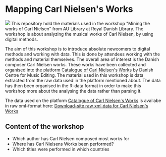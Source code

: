 # Mapping Carl Nielsen's Works
![](./graphics/carlnielsebanner.png)
This repository hold the materials used in the workshop "Mining the works of Carl Nielsen" from AU Library at Royal Danish Library. The workshop is about analyzing the musical works of Carl Nielsen, by using digital methods. 
 
The aim of this workshop is to introduce absolute newcomers to digital methods and working with data. This is done by attendees working with the methods and material themselves. The overall area of interest is the Danish composer Carl Nielsen works. These works have been collected and organised into the platform [Catalogue of Carl Nielsen's Works](https://www.kb.dk/dcm/cnw/about.xq) by Danish Centre for Music Editing.
The material used in this workshop is data extracted from the raw data used in the platform mentioned about. The data has then been organised in the R-data format in order to make this workshop more about the analysing the data rather than parsing it.

The data used on the platform [Catalogue of Carl Nielsen's Works](https://www.kb.dk/dcm/cnw/about.xq) is availabe in raw xml-format here: [Download-site raw xml data for Carl Nielsen's Works](https://loar.kb.dk/items/7095cffa-6c9c-42c5-b1a7-44deae920871)

## Content of the workshop 
- Which author has Carl Nielsen composed most works for 
- Where has Carl Nielsens Works been performed? 
- Which titles were performed in which countries 

